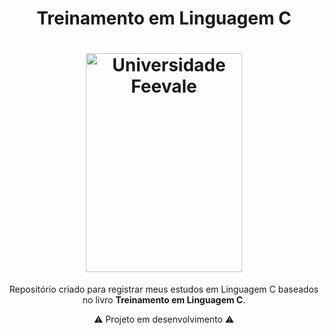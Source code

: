 <h1 align="center"> Treinamento em Linguagem C</h1>
<h1 align="center" ><img src="https://th.bing.com/th/id/OIP.oudnWTNC936Xd2pXM_CXMQAAAA?pid=ImgDet&rs=1" alt="Universidade Feevale" height="350" width="250"/></h1>
<p align="center">Repositório criado para registrar meus estudos em Linguagem C baseados no livro <b>Treinamento em Linguagem C</b>.

</p>

<p align="center">⚠️ Projeto em desenvolvimento ⚠️</p>
